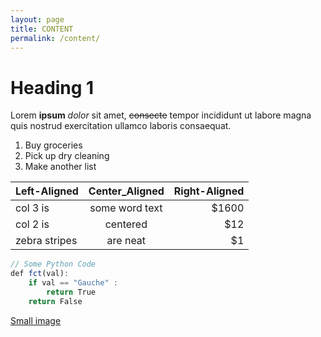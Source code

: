 ```yaml
---
layout: page
title: CONTENT
permalink: /content/
---
```



# Heading 1

Lorem **ipsum** *dolor* sit amet, ~~consecte~~ tempor incididunt ut labore magna quis nostrud exercitation ullamco laboris consaequat.

1. Buy groceries
2. Pick up dry cleaning
3. Make another list

| Left-Aligned  | Center_Aligned | Right-Aligned |
|:--------------|:--------------:|------:|
| col 3 is      | some word text | $1600 |
| col 2 is      | centered       |   $12 |
| zebra stripes | are neat       |    $1 |

```js
// Some Python Code
def fct(val):
	if val == "Gauche" :
		return True
	return False
```

[Small image](https://fr.wikipedia.org/wiki/Paul_Michaux#/media/Fichier:Paul_Michaux.png)